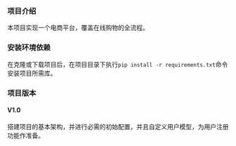 ### 项目介绍
本项目实现一个电商平台，覆盖在线购物的全流程。

### 安装环境依赖
在克隆或下载项目后，在项目目录下执行`pip install -r requirements.txt`命令安装项目所需库。

### 项目版本
#### V1.0
搭建项目的基本架构，并进行必需的初始配置，并且自定义用户模型，为用户注册功能作准备。